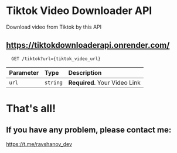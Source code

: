 
# Tiktok Video Downloader API

Download video from Tiktok by this API

## https://tiktokdownloaderapi.onrender.com/


```http
  GET /tiktok?url={tiktok_video_url}
```

| Parameter | Type     | Description                |
| :-------- | :------- | :------------------------- |
| `url` | `string` | **Required**. Your Video Link |

# That's all!
## If you have any problem, please contact me:
https://t.me/ravshanov_dev
